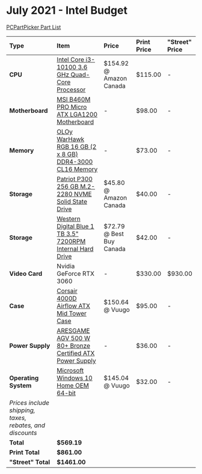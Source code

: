 # July 2021 - Intel Budget

[PCPartPicker Part List](https://ca.pcpartpicker.com/list/yqxRwc)

Type|Item|Price|Print Price|"Street" Price
:----|:----|:----|:----|:----
**CPU** | [Intel Core i3-10100 3.6 GHz Quad-Core Processor](https://ca.pcpartpicker.com/product/qtqBD3/intel-core-i3-10100-36-ghz-quad-core-processor-bx8070110100) | $154.92 @ Amazon Canada | $115.00 |-
**Motherboard** | [MSI B460M PRO Micro ATX LGA1200 Motherboard](https://ca.pcpartpicker.com/product/2qn8TW/msi-b460m-pro-micro-atx-lga1200-motherboard-b460m-pro) |- | $98.00 |-
**Memory** | [OLOy WarHawk RGB 16 GB (2 x 8 GB) DDR4-3000 CL16 Memory](https://ca.pcpartpicker.com/product/HscRsY/oloy-warhawk-rgb-16-gb-2-x-8-gb-ddr4-3000-memory-md4u083016beda) |- | $73.00 |-
**Storage** | [Patriot P300 256 GB M.2-2280 NVME Solid State Drive](https://ca.pcpartpicker.com/product/rWxbt6/patriot-p300-256-gb-m2-2280-nvme-solid-state-drive-p300p256gm28) | $45.80 @ Amazon Canada | $40.00 |-
**Storage** | [Western Digital Blue 1 TB 3.5" 7200RPM Internal Hard Drive](https://ca.pcpartpicker.com/product/Yrdqqs/western-digital-blue-1-tb-35-7200rpm-internal-hard-drive-wdbh2d0010hnc-nrsn) | $72.79 @ Best Buy Canada | $42.00 |-
**Video Card**| Nvidia GeForce RTX 3060|- | $330.00 | $930.00
**Case** | [Corsair 4000D Airflow ATX Mid Tower Case](https://ca.pcpartpicker.com/product/bCYQzy/corsair-4000d-airflow-atx-mid-tower-case-cc-9011200-ww) | $150.64 @ Vuugo | $95.00 |-
**Power Supply** | [ARESGAME AGV 500 W 80+ Bronze Certified ATX Power Supply](https://ca.pcpartpicker.com/product/4qK2FT/aresgame-agv-500-w-80-bronze-certified-atx-power-supply-agv500) |- | $36.00 |-
**Operating System** | [Microsoft Windows 10 Home OEM 64-bit](https://ca.pcpartpicker.com/product/wtgPxr/microsoft-os-kw900140) | $145.04 @ Vuugo | $32.00 |-
 | *Prices include shipping, taxes, rebates, and discounts* |
 | **Total** | **$569.19**
 | **Print Total** | **$861.00**
 | **"Street" Total** | **$1461.00**
